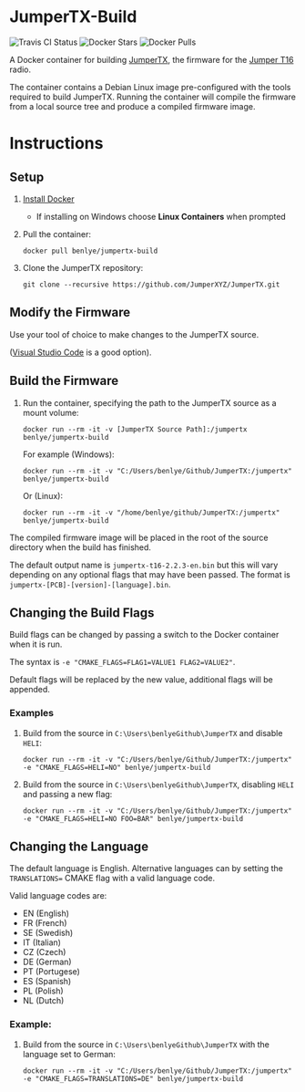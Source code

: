 # JumperTX-Build
![Travis CI Status](https://travis-ci.org/benlye/JumperTX-Build.svg?branch=master)
![Docker Stars](https://img.shields.io/docker/stars/benlye/jumpertx-build.svg)
![Docker Pulls](https://img.shields.io/docker/pulls/benlye/jumpertx-build.svg)

A Docker container for building [JumperTX](https://github.com/JumperXYZ/JumperTX), the firmware for the [Jumper T16](https://www.jumper.xyz/jumpertx-t16) radio.

The container contains a Debian Linux image pre-configured with the tools required to build JumperTX.  Running the container will compile the firmware from a local source tree and produce a compiled firmware image.

# Instructions
## Setup
1. [Install Docker](https://docs.docker.com/install/)
   * If installing on Windows choose **Linux Containers** when prompted
   
1. Pull the container:

   `docker pull benlye/jumpertx-build`

1. Clone the JumperTX repository:

   `git clone --recursive https://github.com/JumperXYZ/JumperTX.git`

## Modify the Firmware
Use your tool of choice to make changes to the JumperTX source.

([Visual Studio Code](https://code.visualstudio.com/download) is a good option).

## Build the Firmware
1. Run the container, specifying the path to the JumperTX source as a mount volume:

   `docker run --rm -it -v [JumperTX Source Path]:/jumpertx benlye/jumpertx-build`
   
   For example (Windows):
   
   `docker run --rm -it -v "C:/Users/benlye/Github/JumperTX:/jumpertx" benlye/jumpertx-build`
   
   Or (Linux):
   
   `docker run --rm -it -v "/home/benlye/github/JumperTX:/jumpertx" benlye/jumpertx-build`

The compiled firmware image will be placed in the root of the source directory when the build has finished.  

The default output name is `jumpertx-t16-2.2.3-en.bin` but this will vary depending on any optional flags that may have been passed.  The format is `jumpertx-[PCB]-[version]-[language].bin`.

## Changing the Build Flags
Build flags can be changed by passing a switch to the Docker container when it is run.

The syntax is `-e "CMAKE_FLAGS=FLAG1=VALUE1 FLAG2=VALUE2"`.

Default flags will be replaced by the new value, additional flags will be appended.

### Examples
1. Build from the source in `C:\Users\benlyeGithub\JumperTX` and disable `HELI`:

   `docker run --rm -it -v "C:/Users/benlye/Github/JumperTX:/jumpertx" -e "CMAKE_FLAGS=HELI=NO" benlye/jumpertx-build`

1. Build from the source in `C:\Users\benlyeGithub\JumperTX`, disabling `HELI` and passing a new flag:

   `docker run --rm -it -v "C:/Users/benlye/Github/JumperTX:/jumpertx" -e "CMAKE_FLAGS=HELI=NO FOO=BAR" benlye/jumpertx-build`

## Changing the Language
The default language is English.  Alternative languages can by setting the `TRANSLATIONS=` CMAKE flag with a valid language code.

Valid language codes are: 
* EN (English) 
* FR (French) 
* SE (Swedish)
* IT (Italian)
* CZ (Czech)
* DE (German)
* PT (Portugese)
* ES (Spanish)
* PL (Polish)
* NL (Dutch)

### Example: 
1. Build from the source in `C:\Users\benlyeGithub\JumperTX` with the language set to German:

   `docker run --rm -it -v "C:/Users/benlye/Github/JumperTX:/jumpertx" -e "CMAKE_FLAGS=TRANSLATIONS=DE" benlye/jumpertx-build`

